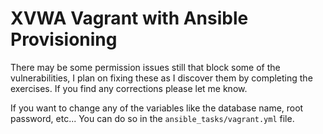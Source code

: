 # XVWA Vagrant with Ansible Provisioning

There may be some permission issues still that block some of the vulnerabilities, I plan on fixing these as I discover them by completing the exercises. If you find any corrections please let me know.

If you want to change any of the variables like the database name, root password, etc... You can do so in the `ansible_tasks/vagrant.yml` file.
